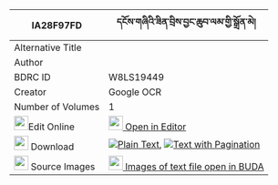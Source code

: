 |IA28F97FD|དངོས་གཞིའི་ཟིན་བྲིས་བྱང་ཆུབ་ལམ་གྱི་སྒྲོན་མེ། 
| --- | --- 
|Alternative Title |
|Author | 
|BDRC ID | W8LS19449
|Creator | Google OCR
|Number of Volumes| 1
|<img width="25" src="https://img.icons8.com/color/25/000000/edit-property.png">Edit Online| [<img width="25" src="https://avatars.githubusercontent.com/u/45091458?s=200&v=4"> Open in Editor](http://editor.openpecha.org/IA28F97FD)
|<img width="25" src="https://img.icons8.com/fluent/48/000000/download-2.png"/>  Download | [![](https://img.icons8.com/color/20/000000/txt.png)Plain Text](https://github.com/Openpecha/IA28F97FD/releases/download/v1/ngoshyi_i_zindri_changchub_lam_plain_IA28F97FD.zip), [![](https://img.icons8.com/color/20/000000/txt.png)Text with Pagination](https://github.com/Openpecha/IA28F97FD/releases/download/v1/ngoshyi_i_zindri_changchub_lam_pages_IA28F97FD.zip)
|<img width="25" src="https://img.icons8.com/plasticine/100/000000/pictures-folder.png"/>  Source Images | [<img width="25" src="https://library.bdrc.io/icons/BUDA-small.svg"> Images of text file open in BUDA](https://library.bdrc.io/show/bdr:W8LS19449)